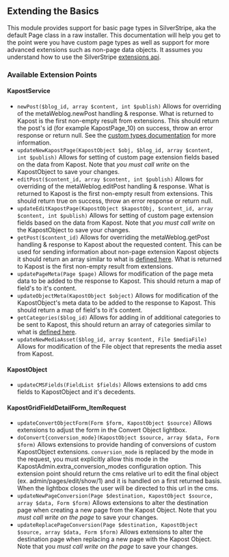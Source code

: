 Extending the Basics
----
This module provides support for basic page types in SilverStripe, aka the default Page class in a raw installer. This documentation will help you get to the point were you have custom page types as well as support for more advanced extensions such as non-page data objects. It assumes you understand how to use the SilverStripe [extensions api](http://docs.silverstripe.org/en/developer_guides/extending/extensions/).


### Available Extension Points
#### KapostService
 - ``newPost($blog_id, array $content, int $publish)`` Allows for overriding of the metaWeblog.newPost handling & response. What is returned to Kapost is the first non-empty result from extensions. This should return the post's id (for example KapostPage_10) on success, throw an error response or return null. See the [custom types documentation](custom-types.md) for more information.
 - ``updateNewKapostPage(KapostObject $obj, $blog_id, array $content, int $publish)`` Allows for setting of custom page extension fields based on the data from Kapost. Note that *you must call write* on the KapostObject to save your changes.
 - ``editPost($content_id, array $content, int $publish)`` Allows for overriding of the metaWeblog.editPost handling & response. What is returned to Kapost is the first non-empty result from extensions. This should return true on success, throw an error response or return null.
 - ``updateEditKapostPage(KapostObject $kapostObj, $content_id, array $content, int $publish)`` Allows for setting of custom page extension fields based on the data from Kapost. Note that *you must call write* on the KapostObject to save your changes.
 - ``getPost($content_id)`` Allows for overriding the metaWeblog.getPost handling & response to Kapost about the requested content. This can be used for sending information about non-page extension Kapost objects it should return an array similar to what is [defined here](https://gist.github.com/icebreaker/546f4223dc07a9e2e6e9#metawebloggetpost). What is returned to Kapost is the first non-empty result from extensions.
 - ``updatePageMeta(Page $page)`` Allows for modification of the page meta data to be added to the response to Kapost. This should return a map of field's to it's content.
 - ``updateObjectMeta(KapostObject $object)`` Allows for modification of the KapostObject's meta data to be added to the response to Kapost. This should return a map of field's to it's content.
 - ``getCategories($blog_id)`` Allows for adding in of additional categories to be sent to Kapost, this should return an array of categories similar to what is [defined here](https://gist.github.com/icebreaker/546f4223dc07a9e2e6e9#metawebloggetcategories).
 - ``updateNewMediaAsset($blog_id, array $content, File $mediaFile)`` Allows for modification of the File object that represents the media asset from Kapost.

#### KapostObject
 - ``updateCMSFields(FieldList $fields)`` Allows extensions to add cms fields to KapostObject and it's decedents.

#### KapostGridFieldDetailForm_ItemRequest
 - ``updateConvertObjectForm(Form $form, KapostObject $source)`` Allows extensions to adjust the form in the Convert Object lightbox.
 - ``doConvert{conversion_mode}(KapostObject $source, array $data, Form $form)`` Allows extensions to provide handing of conversions of custom KapostObject extensions. ``conversion_mode`` is replaced by the mode in the request, you must explicitly allow this mode in the KapostAdmin.extra_conversion_modes configuration option. This extension point should return the cms relative url to edit the final object (ex. admin/pages/edit/show/1) and it is handled on a first returned basis. When the lightbox closes the user will be directed to this url in the cms.
 - ``updateNewPageConversion(Page $destination, KapostObject $source, array $data, Form $form)`` Allows extensions to alter the destination page when creating a new page from the Kapost Object. Note that you *must call write on the page* to save your changes.
 - ``updateReplacePageConversion(Page $destination, KapostObject $source, array $data, Form $form)`` Allows extensions to alter the destination page when replacing a new page with the Kapost Object. Note that you *must call write on the page* to save your changes.
